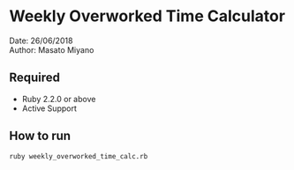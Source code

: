 # Weekly Overworked Time Calculator
Date: 26/06/2018 <br />
Author: Masato Miyano
## Required
  * Ruby 2.2.0 or above
  * Active Support

## How to run
```
ruby weekly_overworked_time_calc.rb
```

